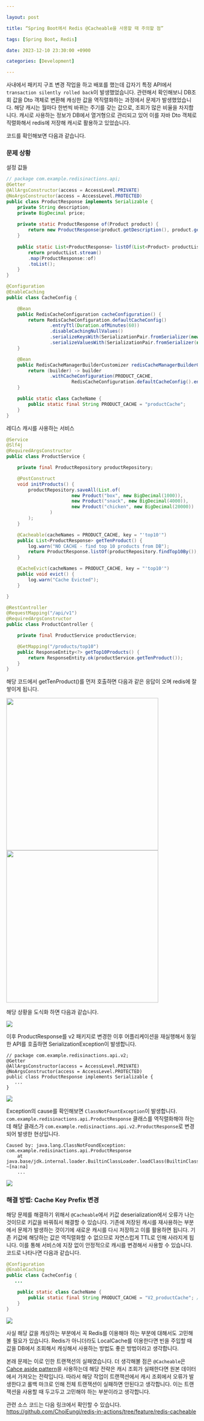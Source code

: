 ```yaml
---

layout: post

title: “Spring Boot에서 Redis @Cacheable을 사용할 때 주의할 점”

tags: [Spring Boot, Redis]

date: 2023-12-10 23:30:00 +0900

categories: [Development]

---
```




사내에서 패키지 구조 변경 작업을 하고 배포를 했는데 갑자기 특정 API에서 `transaction silently rolled back`이 발생했었습니다. 관련해서 확인해보니 DB조회 값을  Dto 객체로 변환해 캐싱한 값을 역직렬화하는 과정에서 문제가 발생했었습니다. 해당 캐시는 월마다 한번씩 바뀌는 주기를 갖는 값으로, 조회가 많은 비율을 차지합니다. 캐시로 사용하는 정보가 DB에서 열거형으로 관리되고 있어 이를 자바 Dto 객체로 직렬화해서 redis에 저장해 캐시로 활용하고 있었습니다.

코드를 확인해보면 다음과 같습니다.



### 문제 상황 

설정 값들
``` java 
// package com.example.redisinactions.api;
@Getter  
@AllArgsConstructor(access = AccessLevel.PRIVATE)  
@NoArgsConstructor(access = AccessLevel.PROTECTED)  
public class ProductResponse implements Serializable {  
	private String description;  
	private BigDecimal price;  
  
	private static ProductResponse of(Product product) {  
		return new ProductResponse(product.getDescription(), product.getPrice());  
	}  
  
	public static List<ProductResponse> listOf(List<Product> productList) {  
		return productList.stream()  
		.map(ProductResponse::of)  
		.toList();  
	}  
}

@Configuration
@EnableCaching
public class CacheConfig {

    @Bean
    public RedisCacheConfiguration cacheConfiguration() {
        return RedisCacheConfiguration.defaultCacheConfig()
                .entryTtl(Duration.ofMinutes(60))
                .disableCachingNullValues()
                .serializeKeysWith(SerializationPair.fromSerializer(new StringRedisSerializer()))
                .serializeValuesWith(SerializationPair.fromSerializer(new GenericJackson2JsonRedisSerializer()));
    }

    @Bean
    public RedisCacheManagerBuilderCustomizer redisCacheManagerBuilderCustomizer() {
        return (builder) -> builder
                .withCacheConfiguration(PRODUCT_CACHE,
                        RedisCacheConfiguration.defaultCacheConfig().entryTtl(Duration.ofMinutes(10)));
    }

    public static class CacheName {
        public static final String PRODUCT_CACHE = "productCache";
    }
}

```

레디스 캐시를 사용하는 서비스 
```java
@Service
@Slf4j
@RequiredArgsConstructor
public class ProductService {

    private final ProductRepository productRepository;

    @PostConstruct
    void initProducts() {
        productRepository.saveAll(List.of(
                        new Product("box", new BigDecimal(1000)),
                        new Product("snack", new BigDecimal(4000)),
                        new Product("chicken", new BigDecimal(20000))
                )
        );
    }

    @Cacheable(cacheNames = PRODUCT_CACHE, key = "'top10'")
    public List<ProductResponse> getTenProduct() {
        log.warn("NO CACHE - find top 10 products from DB");
        return ProductResponse.listOf(productRepository.findTop10By());
    }

    @CacheEvict(cacheNames = PRODUCT_CACHE, key = "'top10'")
    public void evict() {
        log.warn("Cache Evicted");
    }

}

@RestController
@RequestMapping("/api/v1")
@RequiredArgsConstructor
public class ProductController {

    private final ProductService productService;

    @GetMapping("/products/top10")
    public ResponseEntity<?> getTop10Products() {
        return ResponseEntity.ok(productService.getTenProduct());
    }
}
```

해당 코드에서 getTenProduct()를 먼저 호출하면 다음과 같은 응답이 오며 redis에 잘 쌓이게 됩니다. 

<img src="https://i.imgur.com/yGBPAuN.png" width=400px, height=400px>



<img src="https://i.imgur.com/s6JUDmM.png"  width=400px, height=400px>



해당 상황을 도식화 하면 다음과 같습니다.

![](https://i.imgur.com/YAYsWIq.png)


이후 ProductResponse를 v2 패키지로 변경한 이후 어플리케이션을 재실행해서 동일한 API를 호출하면 SerializationException이 발생합니다.

``` // package com.example.redisinactions.api.v2;
// package com.example.redisinactions.api.v2;
@Getter  
@AllArgsConstructor(access = AccessLevel.PRIVATE)  
@NoArgsConstructor(access = AccessLevel.PROTECTED)  
public class ProductResponse implements Serializable {
   ...
}
```

![](https://i.imgur.com/KlKjpgm.png)

Exception의 cause를 확인해보면 `ClassNotFountException`이 발생합니다. `com.example.redisinactions.api.ProductResponse` 클래스를 역직렬화해야 하는데 해당 클래스가  `com.example.redisinactions.api.v2.ProductResponse`로 변경되어 발생한 현상입니다.
```
Caused by: java.lang.ClassNotFoundException: com.example.redisinactions.api.ProductResponse
	at java.base/jdk.internal.loader.BuiltinClassLoader.loadClass(BuiltinClassLoader.java:641) ~[na:na]
	...

```

![](https://i.imgur.com/whlF2nJ.png)



### 해결 방법: Cache Key Prefix 변경

해당 문제를 해결하기 위해서 `@Cacheable`에서 키값 deserialization에서 오류가 나는 것이므로 키값을 바꿔줘서 해결할 수 있습니다. 기존에 저장된 캐시를 재사용하는 부분에서 문제가 발생하는 것이기에 새로운 캐시를 다시 저장하고 이를 활용하면 됩니다. 기존 키값에 해당하는 값은 역직렬화할 수 없으므로 자연스럽게 TTL로 인해 사라지게 됩니다. 이를 통해 서비스에 지장 없이 안정적으로 캐시를 변경해서 사용할 수 있습니다. 코드로 나타나면 다음과 같습니다.

```java
@Configuration
@EnableCaching
public class CacheConfig {
   ...

    public static class CacheName {
        public static final String PRODUCT_CACHE = "V2_productCache"; // as-is: productCache
    }
}
```

![](https://i.imgur.com/tm5aDLE.png)

사실 해당 값을 캐싱하는 부분에서 꼭 Redis를 이용해야 하는 부분에 대해서도 고민해볼 필요가 있습니다. Redis가 아니더라도 LocalCache를 이용한다면 빈을 주입할 때 값을 DB에서 조회해서 캐싱해서 사용하는 방법도 좋은 방법이라고 생각합니다.

본래 문제는 이로 인한 트랜잭션의 실패였습니다. 더 생각해볼 점은 `@Cacheable`은 [Cahce aside pattern](https://yearnlune.github.io/general/cache-aside-pattern/#)을 사용하는데 해당 전략은 캐시 조회가 실패한다면 원본 데이터에서 가져오는 전략입니다. 따라서 해당 작업이 트랜잭션에서 캐시 조회에서 오류가 발생한다고 롤백 마크로 인해 전체 트랜잭션이 실패하면 안된다고 생각합니다. 이는 트랜잭션을 사용할 때 두고두고 고민해야 하는 부분이라고 생각합니다.

관련 소스 코드는 다음 링크에서 확인할 수 있습니다.
https://github.com/ChoiEungi/redis-in-actions/tree/feature/redis-cacheable



